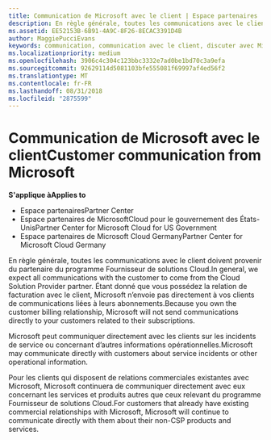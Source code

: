 ```yaml
---
title: Communication de Microsoft avec le client | Espace partenaires
description: En règle générale, toutes les communications avec le client doivent provenir du partenaire du programme Fournisseur de solutions Cloud.
ms.assetid: EE52153B-6B91-4A9C-8F26-8ECAC3391D4B
author: MaggiePucciEvans
keywords: communication, communication avec le client, discuter avec Microsoft
ms.localizationpriority: medium
ms.openlocfilehash: 3906c4c304c123bbc3332e7ad0be1bd70c3a9efa
ms.sourcegitcommit: 92629114d5081103bfe555081f69997af4ed56f2
ms.translationtype: MT
ms.contentlocale: fr-FR
ms.lasthandoff: 08/31/2018
ms.locfileid: "2875599"
---
```

# <a name="customer-communication-from-microsoft"></a><span data-ttu-id="ae2df-104">Communication de Microsoft avec le client</span><span class="sxs-lookup"><span data-stu-id="ae2df-104">Customer communication from Microsoft</span></span>

**<span data-ttu-id="ae2df-105">S'applique à</span><span class="sxs-lookup"><span data-stu-id="ae2df-105">Applies to</span></span>**

-  <span data-ttu-id="ae2df-106">Espace partenaires</span><span class="sxs-lookup"><span data-stu-id="ae2df-106">Partner Center</span></span>
-  <span data-ttu-id="ae2df-107">Espace partenaires de MicrosoftCloud pour le gouvernement des États-Unis</span><span class="sxs-lookup"><span data-stu-id="ae2df-107">Partner Center for Microsoft Cloud for US Government</span></span>
-  <span data-ttu-id="ae2df-108">Espace partenaires de Microsoft Cloud Germany</span><span class="sxs-lookup"><span data-stu-id="ae2df-108">Partner Center for Microsoft Cloud Germany</span></span>

<span data-ttu-id="ae2df-109">En règle générale, toutes les communications avec le client doivent provenir du partenaire du programme Fournisseur de solutions Cloud.</span><span class="sxs-lookup"><span data-stu-id="ae2df-109">In general, we expect all communications with the customer to come from the Cloud Solution Provider partner.</span></span> <span data-ttu-id="ae2df-110">Étant donné que vous possédez la relation de facturation avec le client, Microsoft n’envoie pas directement à vos clients de communications liées à leurs abonnements.</span><span class="sxs-lookup"><span data-stu-id="ae2df-110">Because you own the customer billing relationship, Microsoft will not send communications directly to your customers related to their subscriptions.</span></span>

<span data-ttu-id="ae2df-111">Microsoft peut communiquer directement avec les clients sur les incidents de service ou concernant d’autres informations opérationnelles.</span><span class="sxs-lookup"><span data-stu-id="ae2df-111">Microsoft may communicate directly with customers about service incidents or other operational information.</span></span>

<span data-ttu-id="ae2df-112">Pour les clients qui disposent de relations commerciales existantes avec Microsoft, Microsoft continuera de communiquer directement avec eux concernant les services et produits autres que ceux relevant du programme Fournisseur de solutions Cloud.</span><span class="sxs-lookup"><span data-stu-id="ae2df-112">For customers that already have existing commercial relationships with Microsoft, Microsoft will continue to communicate directly with them about their non-CSP products and services.</span></span>

 

 



